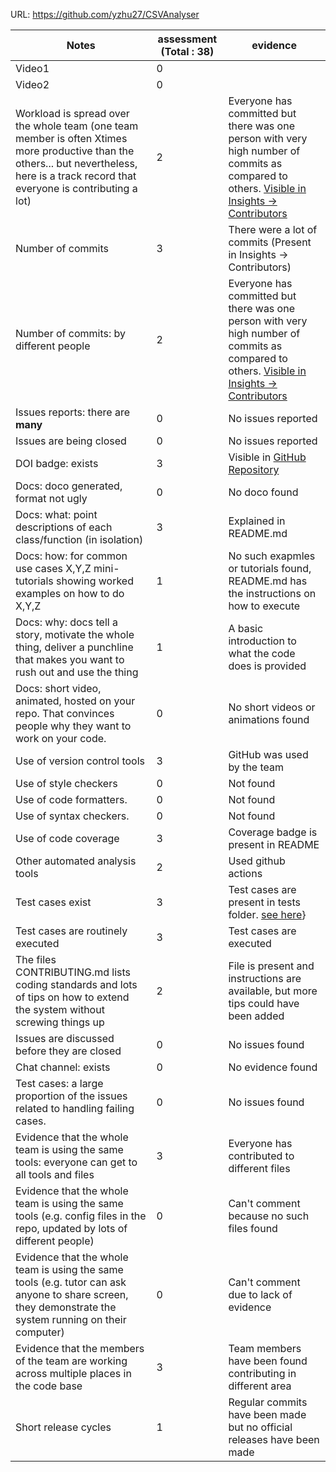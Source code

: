 URL: https://github.com/yzhu27/CSVAnalyser

|Notes|assessment (Total : 38)|evidence|
|-----|---------|----------|
|Video1| 0| |
|Video2| 0| |
|Workload is spread over the whole team (one team member is often Xtimes more productive than the others... but nevertheless, here is a track record that everyone is contributing a lot)| 2 | Everyone has committed but there was one person with very high number of commits as compared to others. [Visible in Insights -> Contributors](https://github.com/yzhu27/CSVAnalyser/graphs/contributors)|
|Number of commits| 3 | There were a lot of commits (Present in Insights -> Contributors) |
|Number of commits: by different people| 2 | Everyone has committed but there was one person with very high number of commits as compared to others. [Visible in Insights -> Contributors](https://github.com/yzhu27/CSVAnalyser/graphs/contributors)|
|Issues reports: there are **many**| 0 | No issues reported |
|Issues are being closed| 0 | No issues reported |
|DOI badge: exists| 3 | Visible in [GitHub Repository](https://github.com/yzhu27/CSVAnalyser) |
|Docs: doco generated, format not ugly | 0 | No doco found|
|Docs: what: point descriptions of each class/function (in isolation) | 3 | Explained in README.md|
|Docs: how: for common use cases X,Y,Z mini-tutorials showing worked examples on how to do X,Y,Z| 1 |No such exapmles or tutorials found, README.md has the instructions on how to execute|
|Docs: why: docs tell a story, motivate the whole thing, deliver a punchline that makes you want to rush out and use the thing| 1 | A basic introduction to what the code does is provided|
|Docs: short video, animated, hosted on your repo. That convinces people why they want to work on your code.|  0| No short videos or animations found|
|Use of version control tools| 3 | GitHub was used by the team|
|Use of style checkers | 0 | Not found|
|Use of code formatters. | 0 | Not found|
|Use of syntax checkers. | 0 | Not found|
|Use of code coverage | 3 | Coverage badge is present in README|
|Other automated analysis tools| 2 |Used github actions|
|Test cases exist| 3 |Test cases are present in tests folder. [see here](https://github.com/yzhu27/CSVAnalyser/tree/main/tests)}|
|Test cases are routinely executed| 3 |Test cases are executed|
|The files CONTRIBUTING.md lists coding standards and lots of tips on how to extend the system without screwing things up| 2 | File is present and instructions are available, but more tips could have been added|
|Issues are discussed before they are closed| 0 |No issues found|
|Chat channel: exists| 0 | No evidence found|
|Test cases: a large proportion of the issues related to handling failing cases.| 0 | No issues found|
|Evidence that the whole team is using the same tools: everyone can get to all tools and files| 3 | Everyone has contributed to different files|
|Evidence that the whole team is using the same tools (e.g. config files in the repo, updated by lots of different people)| 0 |Can't comment because no such files found |
|Evidence that the whole team is using the same tools (e.g. tutor can ask anyone to share screen, they demonstrate the system running on their computer)| 0 | Can't comment due to lack of evidence|
|Evidence that the members of the team are working across multiple places in the code base| 3 | Team members have been found contributing in different area|
|Short release cycles | 1 | Regular commits have been made but no official releases have been made|
